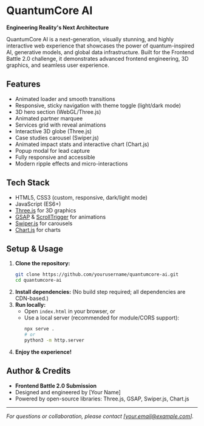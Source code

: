 # QuantumCore AI

**Engineering Reality's Next Architecture**

QuantumCore AI is a next-generation, visually stunning, and highly interactive web experience that showcases the power of quantum-inspired AI, generative models, and global data infrastructure. Built for the Frontend Battle 2.0 challenge, it demonstrates advanced frontend engineering, 3D graphics, and seamless user experience.

## Features
- Animated loader and smooth transitions
- Responsive, sticky navigation with theme toggle (light/dark mode)
- 3D hero section (WebGL/Three.js)
- Animated partner marquee
- Services grid with reveal animations
- Interactive 3D globe (Three.js)
- Case studies carousel (Swiper.js)
- Animated impact stats and interactive chart (Chart.js)
- Popup modal for lead capture
- Fully responsive and accessible
- Modern ripple effects and micro-interactions

## Tech Stack
- HTML5, CSS3 (custom, responsive, dark/light mode)
- JavaScript (ES6+)
- [Three.js](https://threejs.org/) for 3D graphics
- [GSAP](https://greensock.com/gsap/) & [ScrollTrigger](https://greensock.com/scrolltrigger/) for animations
- [Swiper.js](https://swiperjs.com/) for carousels
- [Chart.js](https://www.chartjs.org/) for charts

## Setup & Usage
1. **Clone the repository:**
   ```bash
   git clone https://github.com/yourusername/quantumcore-ai.git
   cd quantumcore-ai
   ```
2. **Install dependencies:**
   (No build step required; all dependencies are CDN-based.)
3. **Run locally:**
   - Open `index.html` in your browser, or
   - Use a local server (recommended for module/CORS support):
     ```bash
     npx serve .
     # or
     python3 -m http.server
     ```
4. **Enjoy the experience!**

## Author & Credits
- **Frontend Battle 2.0 Submission**
- Designed and engineered by [Your Name]
- Powered by open-source libraries: Three.js, GSAP, Swiper.js, Chart.js

---

*For questions or collaboration, please contact [your.email@example.com].* 

